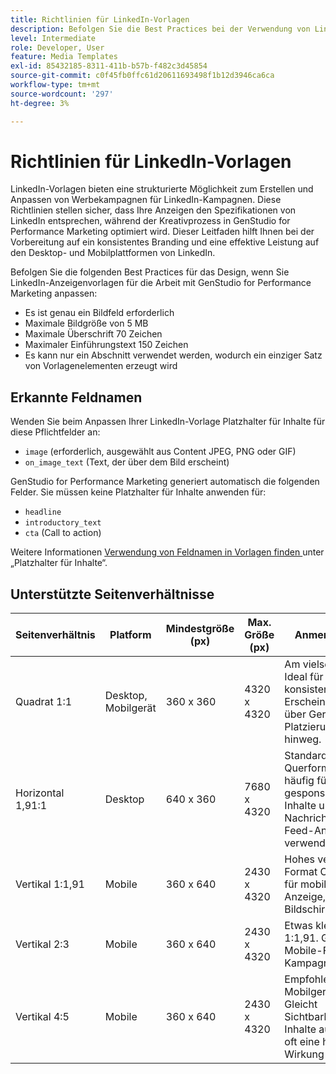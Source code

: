 ```yaml
---
title: Richtlinien für LinkedIn-Vorlagen
description: Befolgen Sie die Best Practices bei der Verwendung von LinkedIn-Vorlagen mit Adobe GenStudio for Performance Marketing.
level: Intermediate
role: Developer, User
feature: Media Templates
exl-id: 85432185-8311-411b-b57b-f482c3d45854
source-git-commit: c0f45fb0ffc61d20611693498f1b12d3946ca6ca
workflow-type: tm+mt
source-wordcount: '297'
ht-degree: 3%

---
```


# Richtlinien für LinkedIn-Vorlagen

LinkedIn-Vorlagen bieten eine strukturierte Möglichkeit zum Erstellen und Anpassen von Werbekampagnen für LinkedIn-Kampagnen. Diese Richtlinien stellen sicher, dass Ihre Anzeigen den Spezifikationen von LinkedIn entsprechen, während der Kreativprozess in GenStudio for Performance Marketing optimiert wird. Dieser Leitfaden hilft Ihnen bei der Vorbereitung auf ein konsistentes Branding und eine effektive Leistung auf den Desktop- und Mobilplattformen von LinkedIn.

Befolgen Sie die folgenden Best Practices für das Design, wenn Sie LinkedIn-Anzeigenvorlagen für die Arbeit mit GenStudio for Performance Marketing anpassen:

- Es ist genau ein Bildfeld erforderlich
- Maximale Bildgröße von 5 MB
- Maximale Überschrift 70 Zeichen
- Maximaler Einführungstext 150 Zeichen
- Es kann nur ein Abschnitt verwendet werden, wodurch ein einziger Satz von Vorlagenelementen erzeugt wird

## Erkannte Feldnamen

Wenden Sie beim Anpassen Ihrer LinkedIn-Vorlage Platzhalter für Inhalte für diese Pflichtfelder an:

- `image` (erforderlich, ausgewählt aus Content JPEG, PNG oder GIF)
- `on_image_text` (Text, der über dem Bild erscheint)

GenStudio for Performance Marketing generiert automatisch die folgenden Felder. Sie müssen keine Platzhalter für Inhalte anwenden für:

- `headline`
- `introductory_text`
- `cta` (Call to action)

Weitere Informationen [ Verwendung von Feldnamen in Vorlagen finden ](/help/user-guide/content/customize-template.md#content-placeholders) unter „Platzhalter für Inhalte“.

## Unterstützte Seitenverhältnisse

| Seitenverhältnis | Platform | Mindestgröße (px) | Max. Größe (px) | Anmerkungen |
|-------------------|-----------------|---------------|----------------|-------------------------------------------------------------------------------------|
| Quadrat 1:1 | Desktop, Mobilgerät | 360 x 360 | 4320 x 4320 | Am vielseitigsten. Ideal für ein konsistentes Erscheinungsbild über Geräte und Platzierungen hinweg. |
| Horizontal 1,91:1 | Desktop | 640 x 360 | 7680 x 4320 | Standard-Querformat. Wird häufig für gesponserte Inhalte und Nachrichten-Feed-Anzeigen verwendet. |
| Vertikal 1:1,91 | Mobile | 360 x 640 | 2430 x 4320 | Hohes vertikales Format Optimiert für mobile Anzeige, mehr Bildschirmpräsenz. |
| Vertikal 2:3 | Mobile | 360 x 640 | 2430 x 4320 | Etwas kleiner als 1:1,91. Gut für Mobile-First-Kampagnen. |
| Vertikal 4:5 | Mobile | 360 x 640 | 2430 x 4320 | Empfohlen für Mobilgeräte. Gleicht Sichtbarkeit und Inhalte aus, was oft eine höhere Wirkung erzielt. |

<!-- Potentially add an example

## Template example

+++Example: LinkedIn template

+++

-->

